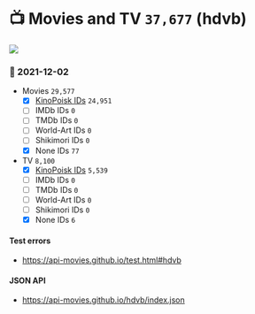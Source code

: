# :tv: Movies and TV `37,677` (hdvb)

<a href="https://API-Movies.github.io"><img src="https://API-Movies.github.io/banner.png?cache"></a>

### :date: 2021-12-02
- Movies `29,577`
  - [x] <a href="https://API-Movies.github.io/hdvb/movie_kinopoisk_ids.json">KinoPoisk IDs</a> `24,951`
  - [ ] IMDb IDs `0`
  - [ ] TMDb IDs `0`
  - [ ] World-Art IDs `0`
  - [ ] Shikimori IDs `0`
  - [x] None IDs `77`
- TV `8,100`
  - [x] <a href="https://API-Movies.github.io/hdvb/tv_kinopoisk_ids.json">KinoPoisk IDs</a> `5,539`
  - [ ] IMDb IDs `0`
  - [ ] TMDb IDs `0`
  - [ ] World-Art IDs `0`
  - [ ] Shikimori IDs `0`
  - [x] None IDs `6`
#### Test errors
- <a href='https://api-movies.github.io/test.html#hdvb'>https://api-movies.github.io/test.html#hdvb</a>
#### JSON API
- <a href='https://api-movies.github.io/hdvb/index.json'>https://api-movies.github.io/hdvb/index.json</a>
